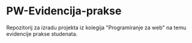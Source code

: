 # PW-Evidencija-prakse
Repozitorij za izradu projekta iz kolegija "Programiranje za web" na temu evidencije prakse studenata.
